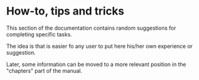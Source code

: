 # How-to, tips and tricks

This section of the documentation contains random suggestions for completing specific tasks. 

The idea is that is easier fo any user to put here his/her own experience or suggestion.

Later, some information can be moved to a more relevant position in the "chapters" part of the manual.
